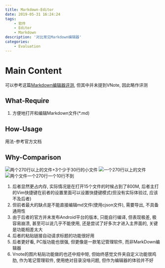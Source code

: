 ```yaml
---
title: Markdown-Editor
date: 2019-05-31 16:24:24
tags:
    - 软件
    - Editor
    - Markdown
description: '对比常见Markdown编辑器'
categories:
    - Evaluation
---
```


# Main Content
可以参考这篇[Markdown编辑器评测](https://liutos.github.io/2018/12/14/用过的一些Markdown编辑器/), 但其中并未提到VNote, 因此略作评测

## What-Require
1. 方便地打开和编辑Markdown文件(*.md)

## How-Usage 
用法-参考官方文档

## Why-Comparison
![两个270行以上的文件+3个少于30行的小文件](/assets/img/sharding/boostnote.png)
![一个270行以上的文件](/assets/img/sharding/vnote.png)
![两个文件一个270行一个10行不到](/assets/20190531175859679_31067.png)

1. 后者显然更占内存, 实际情况是在打开15个文件的时候占到了800M, 后者主打的Vim快捷键在前者的设置里面可以设置快捷键模式(但没有实际体验过, 应该不及后者)
2. 但前者最大的缺点是不能直接编辑md文件(使用cjson文件), 需要导出, 不具备通用性
3. 由于后者的官方并未发布Android平台的版本, 只能自行编译, 但表现极差, 极容易崩溃, 甚至可以说几乎不能使用, 还是尝试了好多次才进入主界面的, 关键是功能相差太大
4. 后者的粘贴链接自动请求标题的功能很好用
5. 后者更好看, PC版功能也很强, 但更像是一款笔记管理软件, 而非MarkDown编辑器
6. Vnote的图片粘贴功能做的也还中规中矩, 但始终感觉文件夹自定义功能很鸡肋, 作为笔记管理软件, 使用绝对目录没啥问题, 但作为编辑器的体验并不好
